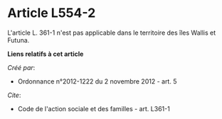 # Article L554-2

L'article L. 361-1 n'est pas applicable dans le territoire des îles Wallis et Futuna.

**Liens relatifs à cet article**

_Créé par_:

  - Ordonnance n°2012-1222 du 2 novembre 2012 - art. 5

_Cite_:

  - Code de l'action sociale et des familles - art. L361-1
